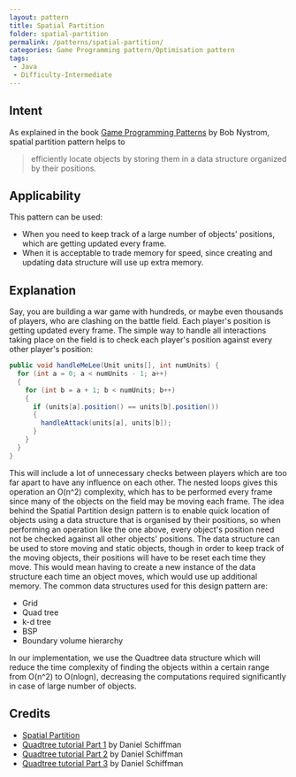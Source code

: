 ```yaml
---
layout: pattern
title: Spatial Partition
folder: spatial-partition
permalink: /patterns/spatial-partition/
categories: Game Programming pattern/Optimisation pattern
tags:
 - Java
 - Difficulty-Intermediate
---
```


## Intent
As explained in the book [Game Programming Patterns](http://gameprogrammingpatterns.com/spatial-partition.html) by Bob Nystrom, spatial partition pattern helps to 

> efficiently locate objects by storing them in a data structure organized by their positions.

## Applicability
This pattern can be used:
* When you need to keep track of a large number of objects' positions, which are getting updated every frame.
* When it is acceptable to trade memory for speed, since creating and updating data structure will use up extra memory.

## Explanation
Say, you are building a war game with hundreds, or maybe even thousands of players, who are clashing on the battle field. Each player's position is getting updated every frame. The simple way to handle all interactions taking place on the field is to check each player's position against every other player's position:

```java
public void handleMeLee(Unit units[], int numUnits) {
  for (int a = 0; a < numUnits - 1; a++)
  {
    for (int b = a + 1; b < numUnits; b++)
    {
      if (units[a].position() == units[b].position())
      {
        handleAttack(units[a], units[b]);
      }
    }
  }
}
```

This will include a lot of unnecessary checks between players which are too far apart to have any influence on each other. The nested loops gives this operation an O(n^2) complexity, which has to be performed every frame since many of the objects on the field may be moving each frame.
The idea behind the Spatial Partition design pattern is to enable quick location of objects using a data structure that is organised by their positions, so when performing an operation like the one above, every object's position need not be checked against all other objects' positions. The data structure can be used to store moving and static objects, though in order to keep track of the moving objects, their positions will have to be reset each time they move. This would mean having to create a new instance of the data structure each time an object moves, which would use up additional memory. The common data structures used for this design pattern are:

* Grid
* Quad tree
* k-d tree
* BSP
* Boundary volume hierarchy

In our implementation, we use the Quadtree data structure which will reduce the time complexity of finding the objects within a certain range from O(n^2) to O(nlogn), decreasing the computations required significantly in case of large number of objects.

## Credits
* [Spatial Partition](http://gameprogrammingpatterns.com/spatial-partition.html)
* [Quadtree tutorial Part 1](https://www.youtube.com/watch?v=OJxEcs0w_kE) by Daniel Schiffman
* [Quadtree tutorial Part 2](https://www.youtube.com/watch?v=QQx_NmCIuCY) by Daniel Schiffman
* [Quadtree tutorial Part 3](https://www.youtube.com/watch?v=z0YFFg_nBjw) by Daniel Schiffman
